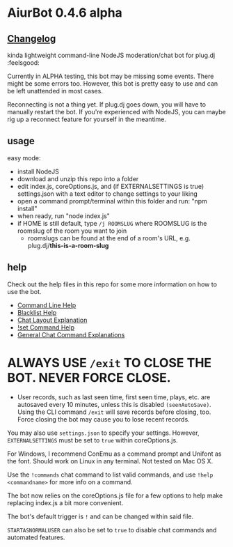 # AiurBot 0.4.6 alpha
## [Changelog](changelog.md)
kinda lightweight command-line NodeJS moderation/chat bot for plug.dj :feelsgood:

Currently in ALPHA testing, this bot may be missing some events. There might be some errors too. However, this bot is pretty easy to use and can be left unattended in most cases.

Reconnecting is not a thing yet. If plug.dj goes down, you will have to manually restart the bot. If you're experienced with NodeJS, you can maybe rig up a reconnect feature for yourself in the meantime.

usage
------
easy mode:
- install NodeJS
- download and unzip this repo into a folder
- edit index.js, coreOptions.js, and (if EXTERNALSETTINGS is true) settings.json with a text editor to change settings to your liking
- open a command prompt/terminal within this folder and run: "npm install"
- when ready, run "node index.js"
- if HOME is still default, type `/j ROOMSLUG` where ROOMSLUG is the roomslug of the room you want to join
  - roomslugs can be found at the end of a room's URL, e.g. plug.dj/**this-is-a-room-slug**

help
------
Check out the help files in this repo for some more information on how to use the bot.
- [Command Line Help](commandline.md)
- [Blacklist Help](blacklisthelp.txt)
- [Chat Layout Explanation](chathelp.txt)
- [!set Command Help](setoptions.md)
- [General Chat Command Explanations](chatcommands.md)

# ALWAYS USE `/exit` TO CLOSE THE BOT. NEVER FORCE CLOSE.
- User records, such as last seen time, first seen time, plays, etc. are autosaved every 10 minutes, unless this is disabled `(seenAutoSave)`. Using the CLI command `/exit` will save records before closing, too. Force closing the bot may cause you to lose recent records.

You may also use `settings.json` to specify your settings. However, `EXTERNALSETTINGS` must be set to `true` within coreOptions.js.

For Windows, I recommend ConEmu as a command prompt and Unifont as the font. Should work on Linux in any terminal.
Not tested on Mac OS X.

Use the `!commands` chat command to list valid commands, and use `!help <commandname>` for more info on a command.

The bot now relies on the coreOptions.js file for a few options to help make replacing index.js a bit more convenient.

The bot's default trigger is `!` and can be changed within said file.

`STARTASNORMALUSER` can also be set to `true` to disable chat commands and automated features.
